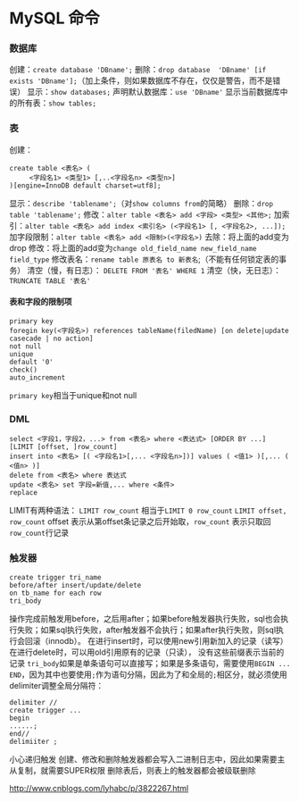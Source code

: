 # MySQL 命令

### 数据库
创建：`create database 'DBname';`
删除：`drop database  'DBname' [if exists 'DBname'];`（加上条件，则如果数据库不存在，仅仅是警告，而不是错误）
显示：`show databases;`
声明默认数据库：`use 'DBname'`
显示当前数据库中的所有表：`show tables;`

### 表
创建：
```
create table <表名> (
     <字段名1> <类型1> [,..<字段名n> <类型n>]
)[engine=InnoDB default charset=utf8];
```
显示：`describe 'tablename';`（对`show columns from`的简略）
删除：`drop table 'tablename';`
修改：`alter table <表名> add <字段> <类型> <其他>;`
加索引：`alter table <表名> add index <索引名> (<字段名1> [, <字段名2>, ...]);`
加字段限制：`alter table <表名> add <限制>(<字段名>)`
去除：将上面的add变为drop
修改：将上面的add变为`change old_field_name new_field_name field_type`
修改表名：`rename table 原表名 to 新表名`;（不能有任何锁定表的事务）
清空（慢，有日志）： `DELETE FROM '表名' WHERE 1`
清空（快，无日志）：`TRUNCATE TABLE '表名'`

#### 表和字段的限制项
```
primary key
foregin key(<字段名>) references tableName(filedName) [on delete|update casecade | no action]
not null
unique
default '0'
check()
auto_increment
```
`primary key`相当于unique和not null

### DML
```
select <字段1，字段2，...> from <表名> where <表达式> [ORDER BY ...] [LIMIT [offset, ]row_count]
insert into <表名> [( <字段名1>[,... <字段名n>])] values ( <值1> )[,... ( <值n> )]
delete from <表名> where 表达式
update <表名> set 字段=新值,... where <条件>
replace
```
LIMIT有两种语法：
`LIMIT row_count` 相当于`LIMIT 0 row_count`
`LIMIT offset, row_count`
offset 表示从第offset条记录之后开始取，`row_count` 表示只取回`row_count`行记录

### 触发器
```
create trigger tri_name
before/after insert/update/delete
on tb_name for each row
tri_body
```
操作完成前触发用before，之后用after；如果before触发器执行失败，sql也会执行失败；如果sql执行失败，after触发器不会执行；如果after执行失败，则sql执行会回滚（innodb）。
在进行insert时，可以使用new引用新加入的记录（读写）
在进行delete时，可以用old引用原有的记录（只读），
没有这些前缀表示当前的记录
`tri_body`如果是单条语句可以直接写；如果是多条语句，需要使用`BEGIN ... END`，因为其中也要使用`;`作为语句分隔，因此为了和全局的`;`相区分，就必须使用delimiter调整全局分隔符：
```
delimiter //
create trigger ...
begin
......;
end//
delimiiter ;
```
小心递归触发
创建、修改和删除触发器都会写入二进制日志中，因此如果需要主从复制，就需要SUPER权限
删除表后，则表上的触发器都会被级联删除

<http://www.cnblogs.com/lyhabc/p/3822267.html>
